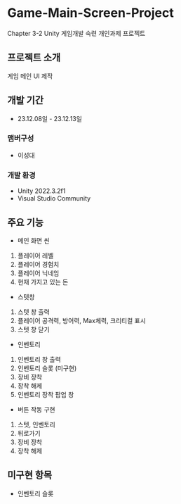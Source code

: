 # Game-Main-Screen-Project
Chapter 3-2 Unity 게임개발 숙련 개인과제 프로젝트

## 프로젝트 소개
게임 메인 UI 제작

## 개발 기간
* 23.12.08일 - 23.12.13일

### 맴버구성
 - 이성대

### 개발 환경
- Unity 2022.3.2f1
- Visual Studio Community

## 주요 기능
 - 메인 화면 씬
 1. 플레이어 레벨
 2. 플레이어 경험치
 3. 플레이어 닉네임
 4. 현재 가지고 있는 돈
    
 - 스텟창
 1. 스텟 창 출력
 2. 플레이어 공격력, 방어력, Max체력, 크리티컬 표시
 3. 스텟 창 닫기

 - 인벤토리
 1. 인벤토리 창 출력
 2. 인벤토리 슬롯 (미구현)
 3. 장비 장착
 4. 장착 해제
 5. 인벤토리 장착 팝업 창

 - 버튼 작동 구현
 1. 스텟, 인벤토리
 2. 뒤로가기
 3. 장비 장착
 4. 장착 해제

## 미구현 항목
 - 인벤토리 슬롯



